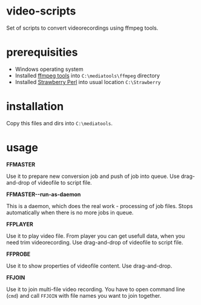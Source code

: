 # video-scripts
Set of scripts to convert videorecordings using ffmpeg tools.

# prerequisities

  * Windows operating system
  * Installed [ffmpeg tools](https://ffmpeg.org/download.html) into `C:\mediatools\ffmpeg` directory
  * Installed [Strawberry Perl](https://strawberryperl.com/) into usual location `C:\Strawberry`

# installation

Copy this files and dirs into `C:\mediatools`.

# usage

**FFMASTER**

Use it to prepare new conversion job and push of job into queue.
Use drag-and-drop of videofile to script file.

**FFMASTER--run-as-daemon**

This is a daemon, which does the real work - processing of job files. Stops automatically when there is no more jobs in queue.

**FFPLAYER**

Use it to play video file. From player you can get usefull data, when you need trim videorecording.
Use drag-and-drop of videofile to script file.

**FFPROBE**

Use it to show properties of videofile content.
Use drag-and-drop.

**FFJOIN**

Use it to join multi-file video recording.
You have to open command line (`cmd`) and call `FFJOIN` with file names you want to join together.
